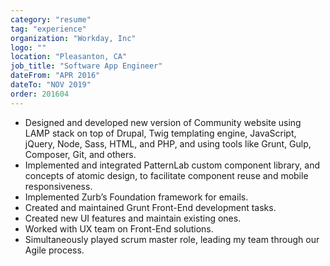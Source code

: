 ```yaml
---
category: "resume"
tag: "experience"
organization: "Workday, Inc"
logo: ""
location: "Pleasanton, CA"
job_title: "Software App Engineer"
dateFrom: "APR 2016"
dateTo: "NOV 2019"
order: 201604
---
```


- Designed and developed new version of Community website using LAMP stack on top of Drupal, Twig templating engine, JavaScript, jQuery, Node, Sass, HTML, and PHP, and using tools like Grunt, Gulp, Composer, Git, and others.
- Implemented and integrated PatternLab custom component library, and concepts of atomic design, to facilitate component reuse and mobile responsiveness.
- Implemented Zurb’s Foundation framework for emails.
- Created and maintained Grunt Front-End development tasks.
- Created new UI features and maintain existing ones.
- Worked with UX team on Front-End solutions.
- Simultaneously played scrum master role, leading my team through our Agile process.
